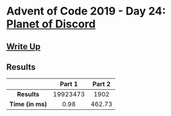 # Advent of Code 2019 - Day 24: [Planet of Discord](https://adventofcode.com/2019/day/24)

## [Write Up](https://codingap.github.io/advent-of-code/writeups/2019/day24)

## Results

|                  | **Part 1** | **Part 2** |
| :--------------: | :--------: | :--------: |
|   **Results**    | 19923473 | 1902 |
| **Time (in ms)** | 0.98 | 462.73 |
